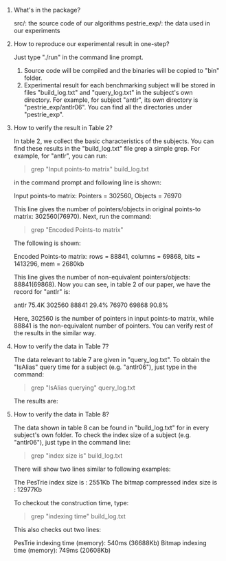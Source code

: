 1. What's in the package?
   
   src/:           the source code of our algorithms
   pestrie_exp/:   the data used in our experiments



2. How to reproduce our experimental result in one-step?
   
   Just type "./run" in the command line prompt.
   1. Source code will be compiled and the binaries will be copied to "bin" folder.
   2. Experimental result for each benchmarking subject will be stored in files "build_log.txt" and "query_log.txt" in the subject's own directory. For example, for subject "antlr", its own directory is "pestrie_exp/antlr06". You can find all the directories under "pestrie_exp".



3. How to verify the result in Table 2?
   
   In table 2, we collect the basic characteristics of the subjects. You can find these results in the "build_log.txt" file grep a simple grep. For example, for "antlr", you can run:

   >grep "Input points-to matrix" build_log.txt

   in the command prompt and following line is shown:

   Input points-to matrix: Pointers = 302560, Objects = 76970

   This line gives the number of pointers/objects in original points-to matrix: 302560(76970). Next, run the command:

   >grep "Encoded Points-to matrix"

   The following is shown:

   Encoded Points-to matrix: rows = 88841, columns = 69868, bits = 1413296, mem = 2680kb

   This line gives the number of non-equivalent pointers/objects: 88841(69868). Now you can see, in table 2 of our paper, we have the record for "antlr" is:

   antlr 75.4K 302560 88841 29.4% 76970 69868 90.8%

   Here, 302560 is the number of pointers in input points-to matrix, while 88841 is the non-equivalent number of pointers. You can verify rest of the results in the similar way.

   

4. How to verify the data in Table 7?

   The data relevant to table 7 are given in "query_log.txt". To obtain the "IsAlias" query time for a subject (e.g. "antlr06"), just type in the command:

   >grep "IsAlias querying" query_log.txt

   The results are:

   



5. How to verify the data in Table 8?

   The data shown in table 8 can be found in "build_log.txt" for in every subject's own folder. To check the index size of a subject (e.g. "antlr06"), just type in the command line:

   >grep "index size is" build_log.txt

   There will show two lines similar to following examples:

   The PesTrie index size is : 2551Kb
   The bitmap compressed index size is : 12977Kb

   To checkout the construction time, type:

   >grep "indexing time" build_log.txt

   This also checks out two lines:

   PesTrie indexing time (memory): 540ms (36688Kb) 
   Bitmap indexing time (memory): 749ms (20608Kb)

